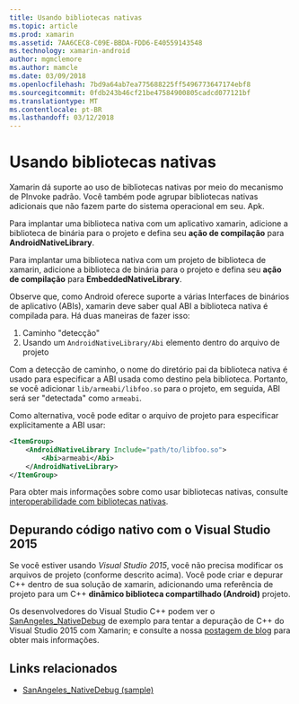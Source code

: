 ```yaml
---
title: Usando bibliotecas nativas
ms.topic: article
ms.prod: xamarin
ms.assetid: 7AA6CEC8-C09E-BBDA-FDD6-E40559143548
ms.technology: xamarin-android
author: mgmclemore
ms.author: mamcle
ms.date: 03/09/2018
ms.openlocfilehash: 7bd9a64ab7ea775688225ff5496773647174ebf8
ms.sourcegitcommit: 0fdb243b46cf21be47584900805cadcd077121bf
ms.translationtype: MT
ms.contentlocale: pt-BR
ms.lasthandoff: 03/12/2018
---
```

# <a name="using-native-libraries"></a>Usando bibliotecas nativas

Xamarin dá suporte ao uso de bibliotecas nativas por meio do mecanismo de PInvoke padrão. Você também pode agrupar bibliotecas nativas adicionais que não fazem parte do sistema operacional em seu. Apk.

Para implantar uma biblioteca nativa com um aplicativo xamarin, adicione a biblioteca de binária para o projeto e defina seu **ação de compilação** para **AndroidNativeLibrary**.

Para implantar uma biblioteca nativa com um projeto de biblioteca de xamarin, adicione a biblioteca de binária para o projeto e defina seu **ação de compilação** para **EmbeddedNativeLibrary**.

Observe que, como Android oferece suporte a várias Interfaces de binários de aplicativo (ABIs), xamarin deve saber qual ABI a biblioteca nativa é compilada para.
Há duas maneiras de fazer isso:

1.  Caminho "detecção"
1.  Usando um `AndroidNativeLibrary/Abi` elemento dentro do arquivo de projeto


Com a detecção de caminho, o nome do diretório pai da biblioteca nativa é usado para especificar a ABI usada como destino pela biblioteca. Portanto, se você adicionar `lib/armeabi/libfoo.so` para o projeto, em seguida, ABI será ser "detectada" como `armeabi`.

Como alternativa, você pode editar o arquivo de projeto para especificar explicitamente a ABI usar:

```xml
<ItemGroup>
    <AndroidNativeLibrary Include="path/to/libfoo.so">
        <Abi>armeabi</Abi>
    </AndroidNativeLibrary>
</ItemGroup>
```

Para obter mais informações sobre como usar bibliotecas nativas, consulte [interoperabilidade com bibliotecas nativas](http://www.mono-project.com/docs/advanced/pinvoke/).

## <a name="debugging-native-code-with-visual-studio-2015"></a>Depurando código nativo com o Visual Studio 2015

Se você estiver usando *Visual Studio 2015*, você não precisa modificar os arquivos de projeto (conforme descrito acima).
Você pode criar e depurar C++ dentro de sua solução de xamarin, adicionando uma referência de projeto para um C++ **dinâmico biblioteca compartilhado (Android)** projeto.

Os desenvolvedores do Visual Studio C++ podem ver o [SanAngeles_NativeDebug](https://developer.xamarin.com/samples/monodroid/SanAngeles_NDK/) de exemplo para tentar a depuração de C++ do Visual Studio 2015 com Xamarin; e consulte a nossa [postagem de blog](https://blog.xamarin.com/build-and-debug-c-libraries-in-xamarin-android-apps-with-visual-studio-2015/) para obter mais informações.



## <a name="related-links"></a>Links relacionados

- [SanAngeles_NativeDebug (sample)](https://developer.xamarin.com/samples/monodroid/SanAngeles_NDK/)
